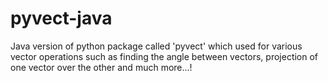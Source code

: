 # pyvect-java
Java version of python package called 'pyvect' which used for various vector operations such as finding the angle between vectors, projection of one vector over the other and much more...!


